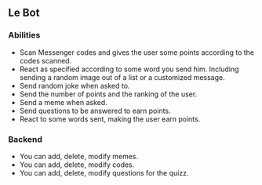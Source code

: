 ## Le Bot

### Abilities
- Scan Messenger codes and gives the user some points according to the codes scanned.
- React as specified according to some word you send him. Including sending a random image out of a list or a customized message.
- Send random joke when asked to.
- Send the number of points and the ranking of the user.
- Send a meme when asked.
- Send questions to be answered to earn points.
- React to some words sent, making the user earn points.

### Backend
- You can add, delete, modify memes.
- You can add, delete, modify codes.
- You can add, delete, modify questions for the quizz.